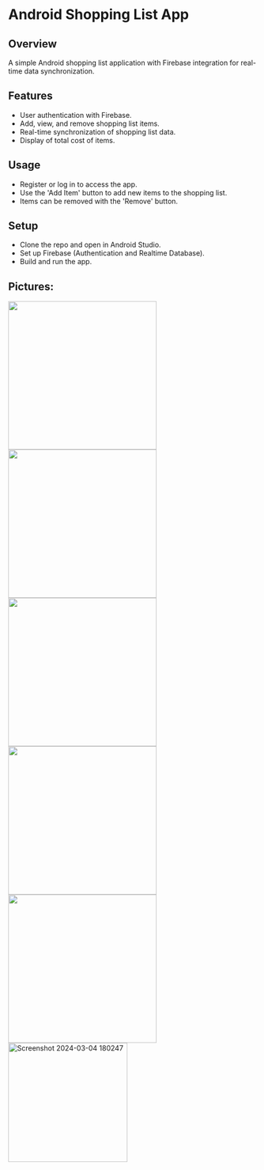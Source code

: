 # Android Shopping List App

## Overview
A simple Android shopping list application with Firebase integration for real-time data synchronization.

## Features
- User authentication with Firebase.
- Add, view, and remove shopping list items.
- Real-time synchronization of shopping list data.
- Display of total cost of items.

## Usage
- Register or log in to access the app.
- Use the 'Add Item' button to add new items to the shopping list.
- Items can be removed with the 'Remove' button.

## Setup
- Clone the repo and open in Android Studio.
- Set up Firebase (Authentication and Realtime Database).
- Build and run the app.

## Pictures:
<img src="https://github.com/SaharYehezkel/AndroidAssignmentTwo/assets/36640987/a80c3fea-154b-47af-bf76-862446b5b4d2" width="300">
<img src="https://github.com/SaharYehezkel/AndroidAssignmentTwo/assets/36640987/77c60173-179d-4034-9f9c-fb7f8fe787ef" width="300">
<img src="https://github.com/SaharYehezkel/AndroidAssignmentTwo/assets/36640987/2f0b5bc3-31e0-4f92-9e3e-77587744ace1" width="300">
<img src="https://github.com/SaharYehezkel/AndroidAssignmentTwo/assets/36640987/3544d5b7-a01f-43d4-95d7-f1a8d2b2d7ae" width="300">
<img src="https://github.com/SaharYehezkel/AndroidAssignmentTwo/assets/36640987/aea09e34-a26a-4506-9605-3d55a169f0df" width="300">
<img width="241" alt="Screenshot 2024-03-04 180247" src="https://github.com/SaharYehezkel/AndroidAssignmentTwo/assets/36640987/913e097e-0bdf-42c1-94e0-bfb3598c1cd2">
